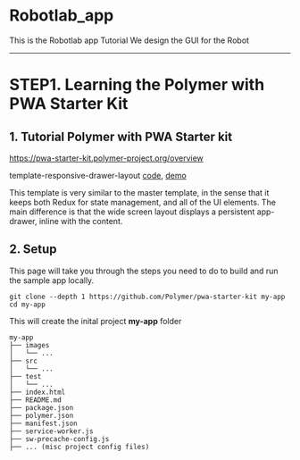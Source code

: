 # Robotlab_app
This is the Robotlab app Tutorial We design the GUI for the Robot

-----------------------------------------------------
# STEP1. Learning the Polymer with PWA Starter Kit

## 1. Tutorial Polymer with PWA Starter kit
https://pwa-starter-kit.polymer-project.org/overview

template-responsive-drawer-layout [code](https://github.com/Polymer/pwa-starter-kit/tree/template-responsive-drawer-layout), [demo](https://template-responsive-drawer-layout-dot-pwa-starter-kit.appspot.com/)

This template is very similar to the master template, in the sense that it keeps both Redux for state management, and all of the UI elements. The main difference is that the wide screen layout displays a persistent app-drawer, inline with the content.

## 2. Setup 
This page will take you through the steps you need to do to build and run the sample app locally.

```
git clone --depth 1 https://github.com/Polymer/pwa-starter-kit my-app
cd my-app
```
This will create the inital project **my-app** folder

```
my-app
├── images
│   └── ...
├── src
│   └── ...
├── test
│   └── ...
├── index.html
├── README.md
├── package.json
├── polymer.json
├── manifest.json
├── service-worker.js
├── sw-precache-config.js
├── ... (misc project config files)
```

